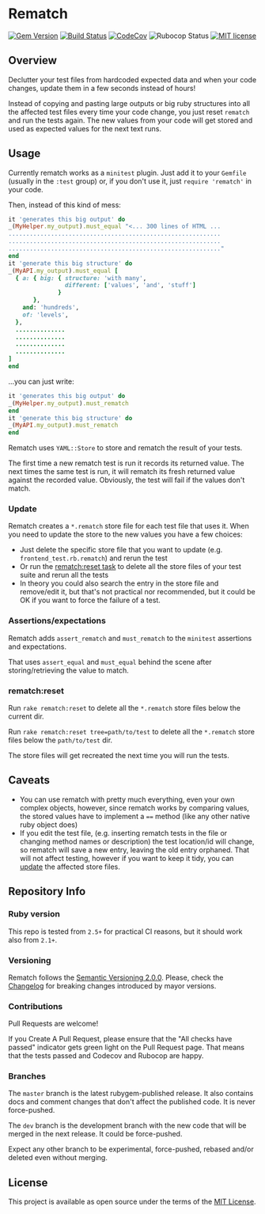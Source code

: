 # Rematch

[![Gem Version](https://img.shields.io/gem/v/rematch.svg?label=rematch&colorA=99004d&colorB=cc0066)](https://rubygems.org/gems/rematch)
[![Build Status](https://img.shields.io/github/workflow/status/ddnexus/rematch/Rematch%20CI/master)](https://github.com/ddnexus/rematch/actions?query=branch:master)
[![CodeCov](https://img.shields.io/codecov/c/github/ddnexus/rematch.svg?colorA=1f7a1f&colorB=2aa22a)](https://codecov.io/gh/ddnexus/rematch)
![Rubocop Status](https://img.shields.io/badge/rubocop-passing-rubocop.svg?colorA=1f7a1f&colorB=2aa22a)
[![MIT license](https://img.shields.io/badge/license-MIT-mit.svg?colorA=1f7a1f&colorB=2aa22a)](http://opensource.org/licenses/MIT)

## Overview

Declutter your test files from hardcoded expected data and when your code changes, update them in a few seconds instead of hours!

Instead of copying and pasting large outputs or big ruby structures into all the affected test files every time your code change, you just reset `rematch` and run the tests again. The new values from your code will get stored and used as expected values for the next text runs.

## Usage

Currently rematch works as a `minitest` plugin. Just add it to your `Gemfile` (usually in the `:test` group) or, if you don't use it, just `require 'rematch'` in your code.

Then, instead of this kind of mess:

```ruby
it 'generates this big output' do
_(MyHelper.my_output).must_equal "<... 300 lines of HTML ...
............................................................
............................................................
............................................................"
end
it 'generate this big structure' do
_(MyAPI.my_output).must_equal [
  { a: { big: { structure: 'with many',
                different: ['values', 'and', 'stuff'] 
              }
       },
    and: 'hundreds',
    of: 'levels',
  },
  ..............
  ..............
  ..............
  ..............       
]
end
```

...you can just write:

```ruby
it 'generates this big output' do
_(MyHelper.my_output).must_rematch
end
it 'generate this big structure' do
_(MyAPI.my_output).must_rematch
end
```

Rematch uses `YAML::Store` to store and rematch the result of your tests.

The first time a new rematch test is run it records its returned value. The next times the same test is run, it will rematch its fresh returned value against the recorded value. Obviously, the test will fail if the values don't match.

### Update

Rematch creates a `*.rematch` store file for each test file that uses it. When you need to update the store to the new values you have a few choices:

- Just delete the specific store file that you want to update (e.g. `frontend_test.rb.rematch`) and rerun the test
- Or run the [rematch:reset task](#rematchreset) to delete all the store files of your test suite and rerun all the tests
- In theory you could also search the entry in the store file and remove/edit it, but that's not practical nor recommended, but it could be OK if you want to force the failure of a test.

### Assertions/expectations

Rematch adds `assert_rematch` and `must_rematch` to the `minitest` assertions and expectations.

That uses `assert_equal` and `must_equal` behind the scene after storing/retrieving the value to match.

### rematch:reset

Run `rake rematch:reset` to delete all the `*.rematch` store files below the current dir.

Run `rake rematch:reset tree=path/to/test` to delete all the `*.rematch` store files below the `path/to/test` dir.

The store files will get recreated the next time you will run the tests.

## Caveats

- You can use rematch with pretty much everything, even your own complex objects, however, since rematch works by comparing values, the stored values have to implement a `==` method (like any other native ruby object does)
- If you edit the test file, (e.g. inserting rematch tests in the file or changing method names or description) the test location/id will change, so rematch will save a new entry, leaving the old entry orphaned. That will not affect testing, however if you want to keep it tidy, you can [update](#update) the affected store files.

## Repository Info

### Ruby version

This repo is tested from `2.5+` for practical CI reasons, but it should work also from `2.1+`.

### Versioning

Rematch follows the [Semantic Versioning 2.0.0](https://semver.org/). Please, check the [Changelog](https://github.com/ddnexus/rematch/blob/master/CHANGELOG.md) for breaking changes introduced by mayor versions.

### Contributions

Pull Requests are welcome!

If you Create A Pull Request, please ensure that the "All checks have passed" indicator gets green light on the Pull Request page. That means that the tests passed and Codecov and Rubocop are happy.

### Branches

The `master` branch is the latest rubygem-published release. It also contains docs and comment changes that don't affect the published code. It is never force-pushed.

The `dev` branch is the development branch with the new code that will be merged in the next release. It could be force-pushed.

Expect any other branch to be experimental, force-pushed, rebased and/or deleted even without merging.

## License

This project is available as open source under the terms of the [MIT License](https://opensource.org/licenses/MIT).


